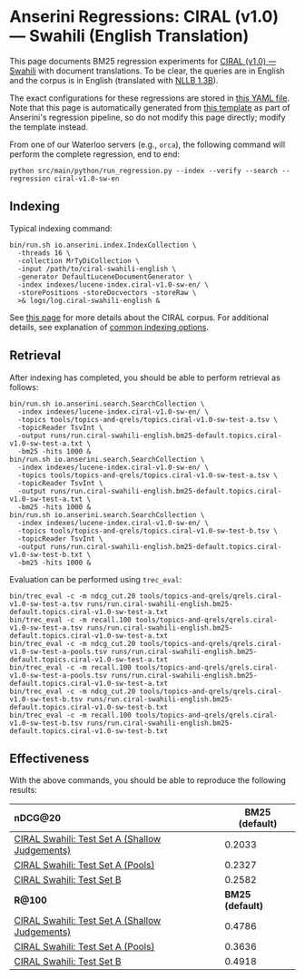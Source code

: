 # Anserini Regressions: CIRAL (v1.0) &mdash; Swahili (English Translation)

This page documents BM25 regression experiments for [CIRAL (v1.0) &mdash; Swahili](https://github.com/ciralproject/ciral) with document translations. To be clear, the queries are in English and the corpus is in English (translated with [NLLB 1.3B](https://huggingface.co/facebook/nllb-200-1.3B)).

The exact configurations for these regressions are stored in [this YAML file](../../src/main/resources/regression/ciral-v1.0-sw-en.yaml).
Note that this page is automatically generated from [this template](../../src/main/resources/docgen/templates/ciral-v1.0-sw-en.template) as part of Anserini's regression pipeline, so do not modify this page directly; modify the template instead.

From one of our Waterloo servers (e.g., `orca`), the following command will perform the complete regression, end to end:

```
python src/main/python/run_regression.py --index --verify --search --regression ciral-v1.0-sw-en
```

## Indexing

Typical indexing command:

```
bin/run.sh io.anserini.index.IndexCollection \
  -threads 16 \
  -collection MrTyDiCollection \
  -input /path/to/ciral-swahili-english \
  -generator DefaultLuceneDocumentGenerator \
  -index indexes/lucene-index.ciral-v1.0-sw-en/ \
  -storePositions -storeDocvectors -storeRaw \
  >& logs/log.ciral-swahili-english &
```

See [this page](https://github.com/ciralproject/ciral) for more details about the CIRAL corpus.
For additional details, see explanation of [common indexing options](../../docs/common-indexing-options.md).

## Retrieval

After indexing has completed, you should be able to perform retrieval as follows:

```
bin/run.sh io.anserini.search.SearchCollection \
  -index indexes/lucene-index.ciral-v1.0-sw-en/ \
  -topics tools/topics-and-qrels/topics.ciral-v1.0-sw-test-a.tsv \
  -topicReader TsvInt \
  -output runs/run.ciral-swahili-english.bm25-default.topics.ciral-v1.0-sw-test-a.txt \
  -bm25 -hits 1000 &
bin/run.sh io.anserini.search.SearchCollection \
  -index indexes/lucene-index.ciral-v1.0-sw-en/ \
  -topics tools/topics-and-qrels/topics.ciral-v1.0-sw-test-a.tsv \
  -topicReader TsvInt \
  -output runs/run.ciral-swahili-english.bm25-default.topics.ciral-v1.0-sw-test-a.txt \
  -bm25 -hits 1000 &
bin/run.sh io.anserini.search.SearchCollection \
  -index indexes/lucene-index.ciral-v1.0-sw-en/ \
  -topics tools/topics-and-qrels/topics.ciral-v1.0-sw-test-b.tsv \
  -topicReader TsvInt \
  -output runs/run.ciral-swahili-english.bm25-default.topics.ciral-v1.0-sw-test-b.txt \
  -bm25 -hits 1000 &
```

Evaluation can be performed using `trec_eval`:

```
bin/trec_eval -c -m ndcg_cut.20 tools/topics-and-qrels/qrels.ciral-v1.0-sw-test-a.tsv runs/run.ciral-swahili-english.bm25-default.topics.ciral-v1.0-sw-test-a.txt
bin/trec_eval -c -m recall.100 tools/topics-and-qrels/qrels.ciral-v1.0-sw-test-a.tsv runs/run.ciral-swahili-english.bm25-default.topics.ciral-v1.0-sw-test-a.txt
bin/trec_eval -c -m ndcg_cut.20 tools/topics-and-qrels/qrels.ciral-v1.0-sw-test-a-pools.tsv runs/run.ciral-swahili-english.bm25-default.topics.ciral-v1.0-sw-test-a.txt
bin/trec_eval -c -m recall.100 tools/topics-and-qrels/qrels.ciral-v1.0-sw-test-a-pools.tsv runs/run.ciral-swahili-english.bm25-default.topics.ciral-v1.0-sw-test-a.txt
bin/trec_eval -c -m ndcg_cut.20 tools/topics-and-qrels/qrels.ciral-v1.0-sw-test-b.tsv runs/run.ciral-swahili-english.bm25-default.topics.ciral-v1.0-sw-test-b.txt
bin/trec_eval -c -m recall.100 tools/topics-and-qrels/qrels.ciral-v1.0-sw-test-b.tsv runs/run.ciral-swahili-english.bm25-default.topics.ciral-v1.0-sw-test-b.txt
```

## Effectiveness

With the above commands, you should be able to reproduce the following results:

| **nDCG@20**                                                                                                  | **BM25 (default)**|
|:-------------------------------------------------------------------------------------------------------------|-----------|
| [CIRAL Swahili: Test Set A (Shallow Judgements)](https://huggingface.co/datasets/CIRAL/ciral)                | 0.2033    |
| [CIRAL Swahili: Test Set A (Pools)](https://huggingface.co/datasets/CIRAL/ciral)                             | 0.2327    |
| [CIRAL Swahili: Test Set B](https://huggingface.co/datasets/CIRAL/ciral)                                     | 0.2582    |
| **R@100**                                                                                                    | **BM25 (default)**|
| [CIRAL Swahili: Test Set A (Shallow Judgements)](https://huggingface.co/datasets/CIRAL/ciral)                | 0.4786    |
| [CIRAL Swahili: Test Set A (Pools)](https://huggingface.co/datasets/CIRAL/ciral)                             | 0.3636    |
| [CIRAL Swahili: Test Set B](https://huggingface.co/datasets/CIRAL/ciral)                                     | 0.4918    |
